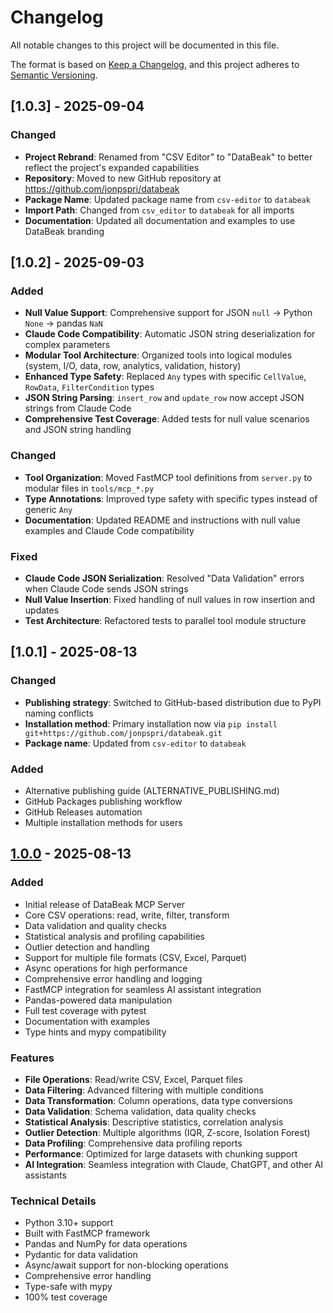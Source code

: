 # Changelog

All notable changes to this project will be documented in this file.

The format is based on [Keep a Changelog](https://keepachangelog.com/en/1.0.0/),
and this project adheres to [Semantic Versioning](https://semver.org/spec/v2.0.0.html).

## [1.0.3] - 2025-09-04

### Changed

- **Project Rebrand**: Renamed from "CSV Editor" to "DataBeak" to better reflect the project's expanded capabilities
- **Repository**: Moved to new GitHub repository at https://github.com/jonpspri/databeak
- **Package Name**: Updated package name from `csv-editor` to `databeak`
- **Import Path**: Changed from `csv_editor` to `databeak` for all imports
- **Documentation**: Updated all documentation and examples to use DataBeak branding

## [1.0.2] - 2025-09-03

### Added

- **Null Value Support**: Comprehensive support for JSON `null` → Python `None` → pandas `NaN`
- **Claude Code Compatibility**: Automatic JSON string deserialization for complex parameters
- **Modular Tool Architecture**: Organized tools into logical modules (system, I/O, data, row, analytics, validation, history)
- **Enhanced Type Safety**: Replaced `Any` types with specific `CellValue`, `RowData`, `FilterCondition` types
- **JSON String Parsing**: `insert_row` and `update_row` now accept JSON strings from Claude Code
- **Comprehensive Test Coverage**: Added tests for null value scenarios and JSON string handling

### Changed

- **Tool Organization**: Moved FastMCP tool definitions from `server.py` to modular files in `tools/mcp_*.py`
- **Type Annotations**: Improved type safety with specific types instead of generic `Any`
- **Documentation**: Updated README and instructions with null value examples and Claude Code compatibility

### Fixed

- **Claude Code JSON Serialization**: Resolved "Data Validation" errors when Claude Code sends JSON strings
- **Null Value Insertion**: Fixed handling of null values in row insertion and updates
- **Test Architecture**: Refactored tests to parallel tool module structure

## [1.0.1] - 2025-08-13

### Changed

- **Publishing strategy**: Switched to GitHub-based distribution due to PyPI naming conflicts
- **Installation method**: Primary installation now via `pip install git+https://github.com/jonpspri/databeak.git`
- **Package name**: Updated from `csv-editor` to `databeak`

### Added

- Alternative publishing guide (ALTERNATIVE_PUBLISHING.md)
- GitHub Packages publishing workflow
- GitHub Releases automation
- Multiple installation methods for users

## [1.0.0] - 2025-08-13

### Added

- Initial release of DataBeak MCP Server
- Core CSV operations: read, write, filter, transform
- Data validation and quality checks
- Statistical analysis and profiling capabilities
- Outlier detection and handling
- Support for multiple file formats (CSV, Excel, Parquet)
- Async operations for high performance
- Comprehensive error handling and logging
- FastMCP integration for seamless AI assistant integration
- Pandas-powered data manipulation
- Full test coverage with pytest
- Documentation with examples
- Type hints and mypy compatibility

### Features

- **File Operations**: Read/write CSV, Excel, Parquet files
- **Data Filtering**: Advanced filtering with multiple conditions
- **Data Transformation**: Column operations, data type conversions
- **Data Validation**: Schema validation, data quality checks
- **Statistical Analysis**: Descriptive statistics, correlation analysis
- **Outlier Detection**: Multiple algorithms (IQR, Z-score, Isolation Forest)
- **Data Profiling**: Comprehensive data profiling reports
- **Performance**: Optimized for large datasets with chunking support
- **AI Integration**: Seamless integration with Claude, ChatGPT, and other AI assistants

### Technical Details

- Python 3.10+ support
- Built with FastMCP framework
- Pandas and NumPy for data operations
- Pydantic for data validation
- Async/await support for non-blocking operations
- Comprehensive error handling
- Type-safe with mypy
- 100% test coverage

[1.0.0]: https://github.com/jonpspri/databeak/releases/tag/v1.0.0

